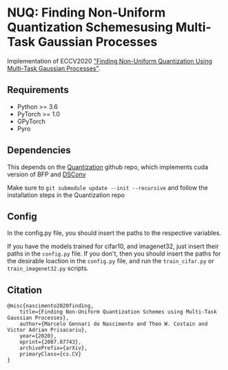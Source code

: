 # NUQ: Finding Non-Uniform Quantization Schemesusing Multi-Task Gaussian Processes
Implementation of ECCV2020 ["Finding Non-Uniform Quantization Using Multi-Task Gaussian Processes"](https://arxiv.org/abs/2007.07743).

## Requirements

* Python >= 3.6
* PyTorch >= 1.0
* GPyTorch
* Pyro

## Dependencies

This depends on the [Quantization](https://github.com/ActiveVisionLab/Quantization) github repo, which implements cuda version of BFP and [DSConv](https://arxiv.org/abs/1901.01928)

Make sure to `git submodule update --init --recursive` and follow the installation steps in the Quantization repo

## Config

In the config.py file, you should insert the paths to the respective variables.

If you have the models trained for cifar10, and imagenet32, just insert their paths in the `config.py` file. If you don't, then you should insert the paths for the desirable loaction in the `config.py` file, and run the `train_cifar.py` or `train_imagenet32.py` scripts.

## Citation

    @misc{nascimento2020finding,
        title={Finding Non-Uniform Quantization Schemes using Multi-Task Gaussian Processes},
        author={Marcelo Gennari do Nascimento and Theo W. Costain and Victor Adrian Prisacariu},
        year={2020},
        eprint={2007.07743},
        archivePrefix={arXiv},
        primaryClass={cs.CV}
    }